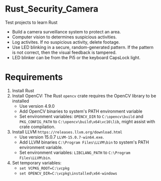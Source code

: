 # Rust_Security_Camera
Test projects to learn Rust
- Build a camera surveillance system to protect an area.
- Computer vision to determines suspicious activities.
- Log activites. If no suspicious activity, delete footage.
- Use LED blinking in a secure, random-generated pattern. If the pattern is not correct, then the visual feedback is tampered.
- LED blinker can be from the Pi5 or the keyboard CapsLock light.

# Requirements
1. Install Rust
2. Install OpenCV: The Rust `opencv` crate requires the OpenCV library to be installed
    - Use version 4.9.0
    - Add OpenCV binaries to system's PATH environment variable
    - Set environment variables: `OPENCV_DIR` to `C:\opencv\build` and `PKG_CONFIG_PATH` to `C:\opencv\build\x64\vc16\lib`, might assist with crate compilation.
3. Install LLVM `https://releases.llvm.org/download.html`
    - Use version 15.0.7 `LLVM-15.0.7-win64.exe`.
    - Add LLVM binaries `C:\Program Files\LLVM\bin` to system's PATH environment variable. 
    - Set environment variables: `LIBCLANG_PATH` to `C:\Program Files\LLVM\bin`.
4. Set temporary variables:
    - `set VCPKG_ROOT=C:\vcpkg`
    - `set OPENCV_DIR=C:\vcpkg\installed\x64-windows`


